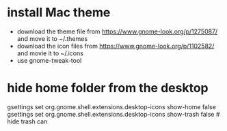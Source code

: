 # install Mac theme
* download the theme file from https://www.gnome-look.org/p/1275087/ and move it to ~/.themes
* download the icon files from https://www.gnome-look.org/p/1102582/ and movie it to ~/.icons
* use gnome-tweak-tool

# hide home folder from the desktop
gsettings set org.gnome.shell.extensions.desktop-icons show-home false
gsettings set org.gnome.shell.extensions.desktop-icons show-trash false  # hide trash can
